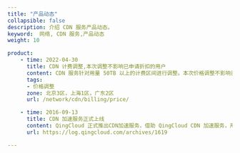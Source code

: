 ```yaml
---
title: "产品动态"
collapsible: false
description: 介绍 CDN 服务产品动态。
keyword:  网络, CDN 服务,产品动态
weight: 10

product:
    - time: 2022-04-30
      title: CDN 计费调整,本次调整不影响已申请折扣的用户
      content: CDN 服务针对用量 50TB 以上的计费区间进行调整。本次价格调整不影响已经特殊申请折扣的用户。
      tags:
      - 价格调整
      zone: 北京3区，上海1区，广东2区
      url: /network/cdn/billing/price/

    - time: 2016-09-13
      title: CDN 加速服务正式上线
      content: QingCloud 正式推出CDN加速服务，借助 QingCloud CDN 加速服务，用户可以自定义配置 CDN 缓存策略规则、访问规则、防盗链、内容刷新等配置，灵活使用 CDN。此外，QingCloud 还提供省份访问、访问文件次数、流量、带宽等丰富的监控统计，帮助用户时刻了解CDN使用情况。
      url: https://log.qingcloud.com/archives/1619

---
```







